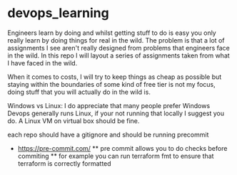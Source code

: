 # devops_learning

Engineers learn by doing and whilst getting stuff to do is easy you only really 
learn by doing things for real in the wild. The problem is that a lot of 
assignments I see aren't really designed from problems that engineers face in 
the wild. In this repo I will layout a series of assignments taken from what I 
have faced in the wild.

When it comes to costs, I will try to keep things as cheap as possible but 
staying within the boundaries of some kind of free tier is not my focus, doing 
stuff that you will actually do in the wild is.

Windows vs Linux: I do appreciate that many people prefer Windows Devops 
generally runs Linux, if your not running that locally I suggest you do. A 
Linux VM on virtual box should be fine.

each repo should have a gitignore and should be running precommit
* https://pre-commit.com/
** pre commit allows you to do checks before commiting
** for example you can run terraform fmt to ensure that terraform is correctly
   formatted
